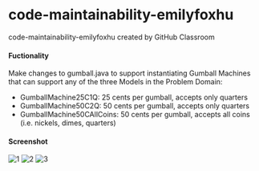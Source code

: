 # code-maintainability-emilyfoxhu
code-maintainability-emilyfoxhu created by GitHub Classroom

#### Fuctionality  
Make changes to gumball.java to support instantiating Gumball Machines that can support any of the three Models in the Problem Domain:  
- GumballMachine25C1Q: 25 cents per gumball, accepts only quarters  
- GumballMachine50C2Q: 50 cents per gumball, accepts only quarters  
- GumballMachine50CAllCoins: 50 cents per gumball, accepts all coins (i.e. nickels, dimes, quarters)  

#### Screenshot
![1](https://user-images.githubusercontent.com/33148410/97098074-23d2e180-1636-11eb-89ab-4f9e3965f866.jpg)
![2](https://user-images.githubusercontent.com/33148410/97098076-259ca500-1636-11eb-9a33-43b1d0bd5b20.jpg)
![3](https://user-images.githubusercontent.com/33148410/97098077-27666880-1636-11eb-802d-4521a8bc3ee5.jpg)
